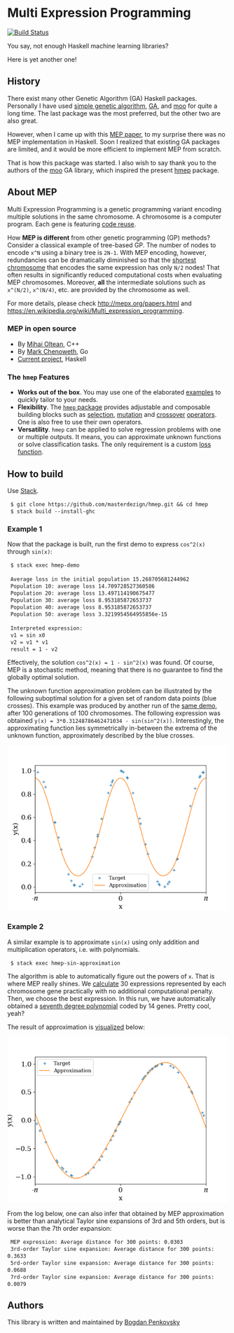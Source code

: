 # Multi Expression Programming

[![Build Status](https://travis-ci.org/masterdezign/hmep.svg?branch=master)](https://travis-ci.org/masterdezign/hmep)

You say, not enough Haskell machine learning libraries?

Here is yet another one!


## History

There exist many other Genetic Algorithm (GA) Haskell packages.
Personally I have used
[simple genetic algorithm](http://hackage.haskell.org/package/simple-genetic-algorithm-mr),
[GA](http://hackage.haskell.org/package/GA),
and [moo](http://hackage.haskell.org/package/moo) for quite a long time.
The last package was the most preferred, but the other two are
also great.

However, when I came up with this
[MEP paper](http://citeseerx.ist.psu.edu/viewdoc/download?doi=10.1.1.5.4352&rep=rep1&type=pdf),
to my surprise there was no MEP implementation in Haskell.
Soon I realized that existing GA packages are limited,
and it would be more efficient to implement MEP from scratch.

That is how this package was started. I also wish to say thank you
to the authors of the [moo](http://hackage.haskell.org/package/moo)
GA library, which inspired the present
[hmep](http://github.com/masterdezign/hmep) package.


## About MEP

Multi Expression Programming is a genetic programming variant encoding multiple
solutions in the same chromosome. A chromosome is a computer program.
Each gene is featuring [code reuse](https://en.wikipedia.org/wiki/Code_reuse).

How **MEP is different** from other genetic programming (GP) methods?
Consider a classical example of tree-based GP.
The number of nodes to encode `x^N`
using a binary tree is `2N-1`.
With MEP encoding, however, redundancies can be dramatically
diminished so that the
[shortest chromosome](https://github.com/masterdezign/hmep/blob/cd7b4976800d6c23ce5ebbe67f5ab5c9076229b9/test/Spec.hs#L18) 
that encodes the same expression has only `N/2` nodes!
That often results in significantly reduced computational costs
when evaluating MEP chromosomes. Moreover, **all** the intermediate
solutions such as `x^(N/2)`, `x^(N/4)`, etc. are provided by the
chromosome as well.

For more details, please check http://mepx.org/papers.html and
https://en.wikipedia.org/wiki/Multi_expression_programming.

### MEP in open source

  * By [Mihai Oltean](http://github.com/mepx), C++
  * By [Mark Chenoweth](https://github.com/markcheno/go-mep), Go
  * [Current project](https://github.com/masterdezign/hmep), Haskell

### The `hmep` Features

  * **Works out of the box**. You may use one of the elaborated
    [examples](https://github.com/masterdezign/hmep/blob/master/app/)
    to quickly tailor to your needs.
  * **Flexibility**. The [`hmep` package](https://github.com/masterdezign/hmep/)
    provides adjustable and composable building blocks such as
    [selection](https://hackage.haskell.org/package/hmep-0.1.0/docs/src/AI-MEP-Operators.html#binaryTournament),
    [mutation](https://hackage.haskell.org/package/hmep-0.1.0/docs/src/AI-MEP-Operators.html#smoothMutation)
    and [crossover](https://hackage.haskell.org/package/hmep-0.1.0/docs/src/AI-MEP-Operators.html#crossover)
    [operators](https://hackage.haskell.org/package/hmep-0.1.0/docs/AI-MEP.html).
    One is also free to use their own operators.
  * **Versatility**. `hmep` can be applied to solve regression problems with 
    one or multiple outputs. It means, you can approximate unknown functions
    or solve classification tasks. The only requirement is a custom
    [loss function](https://github.com/masterdezign/hmep/blob/b006eb8e0ca7c0540de979631423753bf0b66750/app/Main.hs#L67).


## How to build

Use [Stack](http://haskellstack.org).

     $ git clone https://github.com/masterdezign/hmep.git && cd hmep
     $ stack build --install-ghc

### Example 1

Now that the package is built, run the first demo to
express `cos^2(x)` through `sin(x)`:

     $ stack exec hmep-demo

     Average loss in the initial population 15.268705681244962
     Population 10: average loss 14.709728527360586
     Population 20: average loss 13.497114190675477
     Population 30: average loss 8.953185872653737
     Population 40: average loss 8.953185872653737
     Population 50: average loss 3.3219954564955856e-15

     Interpreted expression:
     v1 = sin x0
     v2 = v1 * v1
     result = 1 - v2

Effectively, the solution `cos^2(x) = 1 - sin^2(x)` was found.
Of course, MEP is a stochastic method, meaning that there is
no guarantee to find the globally optimal solution.

The unknown function approximation problem can be illustrated
by the following suboptimal solution for a given set of random
data points (blue crosses). This example was produced by another run of
the [same demo](app/Main.hs), after 100 generations of 100 chromosomes.
The following expression was obtained
`y(x) = 3*0.31248786462471034 - sin(sin^2(x))`.
Interestingly, the approximating function lies symmetrically
in-between the extrema of the unknown function, approximately 
described by the blue crosses.

![Figure](https://github.com/masterdezign/hmep/blob/bbc2bdbac4fa3269c506455a473dddfa0e95231c/doc/Figures/cos2_approx.png)

### Example 2

A similar example is to approximate `sin(x)` using only
addition and multiplication operators, i.e. with polynomials.

     $ stack exec hmep-sin-approximation

The algorithm is able to automatically figure out the
powers of `x`. That is where MEP really shines. We [calculate](app/MainSin.hs)
30 expressions represented by each chromosome gene practically with no
additional computational penalty. Then, we
choose the best expression. In this run, we have automatically obtained a
[seventh degree polynomial](https://github.com/masterdezign/hmep/blob/master/doc/sin_approx.py#L12)
coded by 14 genes. Pretty cool, yeah?

The result of approximation is [visualized](doc/sin_approx.py) below:

![Figure](https://github.com/masterdezign/hmep/blob/d173e96acf72e482474e657880f8bd28c40694e7/doc/Figures/sin_approx.png)

From the log below, one can also infer that obtained by MEP
approximation is better than analytical Taylor
sine expansions of 3rd and 5th orders, but is worse than the 7th order expansion:

     MEP expression: Average distance for 300 points: 0.0303
     3rd-order Taylor sine expansion: Average distance for 300 points: 0.3633
     5rd-order Taylor sine expansion: Average distance for 300 points: 0.0688
     7rd-order Taylor sine expansion: Average distance for 300 points: 0.0079


## Authors

This library is written and maintained by [Bogdan Penkovsky](http://penkovsky.com)
